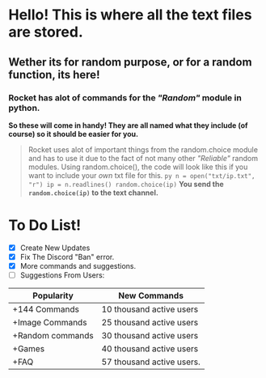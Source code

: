 # Hello! This is where all the text files are stored.
## Wether its for random purpose, or for a random function, its here!
### Rocket has alot of commands for the *"Random"* module in python.
**So these will come in handy! They are all named what they include (of course) so it should be easier for you.**
> Rocket uses alot of important things from the random.choice module and has to use it due to the fact of not many other *"Reliable"* random modules.
Using random.choice(), the code will look like this if you want to include your *own* txt file for this.
`py
      n = open("txt/ip.txt", "r")
      ip = n.readlines()
      random.choice(ip)`
**You send the `random.choice(ip)` to the text channel.**

# To Do List!
- [x] Create New Updates
- [x] Fix The Discord "Ban" error.
- [x] More commands and suggestions.
- [ ] Suggestions From Users:

| Popularity | New Commands |
| ----------- | ----------- |
| +144 Commands | 10 thousand active users |
| +Image Commands | 25 thousand active users |
| +Random commands | 30 thousand active users |
| +Games | 40 thousand active users |
| +FAQ | 57 thousand active users. |

